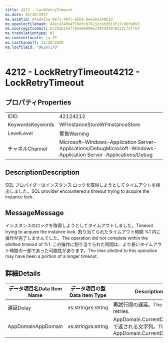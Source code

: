 ```yaml
---
title: 4212 - LockRetryTimeout
ms.date: 03/30/2017
ms.assetid: d4ad415a-9871-49fc-85b8-8ee2ea149b1d
ms.openlocfilehash: 43ec434064f768fc976232c6d3013f17c80fe053
ms.sourcegitcommit: bc293b14af795e0e999e3304dd40c0222cf2ffe4
ms.translationtype: MT
ms.contentlocale: ja-JP
ms.lasthandoff: 11/26/2020
ms.locfileid: "96267170"
---
```

# <a name="4212---lockretrytimeout"></a><span data-ttu-id="0426d-102">4212 - LockRetryTimeout</span><span class="sxs-lookup"><span data-stu-id="0426d-102">4212 - LockRetryTimeout</span></span>

## <a name="properties"></a><span data-ttu-id="0426d-103">プロパティ</span><span class="sxs-lookup"><span data-stu-id="0426d-103">Properties</span></span>  
  
|||  
|-|-|  
|<span data-ttu-id="0426d-104">ID</span><span class="sxs-lookup"><span data-stu-id="0426d-104">ID</span></span>|<span data-ttu-id="0426d-105">4212</span><span class="sxs-lookup"><span data-stu-id="0426d-105">4212</span></span>|  
|<span data-ttu-id="0426d-106">Keywords</span><span class="sxs-lookup"><span data-stu-id="0426d-106">Keywords</span></span>|<span data-ttu-id="0426d-107">WFInstanceStore</span><span class="sxs-lookup"><span data-stu-id="0426d-107">WFInstanceStore</span></span>|  
|<span data-ttu-id="0426d-108">Level</span><span class="sxs-lookup"><span data-stu-id="0426d-108">Level</span></span>|<span data-ttu-id="0426d-109">警告</span><span class="sxs-lookup"><span data-stu-id="0426d-109">Warning</span></span>|  
|<span data-ttu-id="0426d-110">チャネル</span><span class="sxs-lookup"><span data-stu-id="0426d-110">Channel</span></span>|<span data-ttu-id="0426d-111">Microsoft-Windows-Application Server-Applications/Debug</span><span class="sxs-lookup"><span data-stu-id="0426d-111">Microsoft-Windows-Application Server-Applications/Debug</span></span>|  
  
## <a name="description"></a><span data-ttu-id="0426d-112">Description</span><span class="sxs-lookup"><span data-stu-id="0426d-112">Description</span></span>  

 <span data-ttu-id="0426d-113">SQL プロバイダーはインスタンス ロックを取得しようとしてタイムアウトを検出しました。</span><span class="sxs-lookup"><span data-stu-id="0426d-113">SQL provider encountered a timeout trying to acquire the instance lock.</span></span>  
  
## <a name="message"></a><span data-ttu-id="0426d-114">Message</span><span class="sxs-lookup"><span data-stu-id="0426d-114">Message</span></span>  

 <span data-ttu-id="0426d-115">インスタンスのロックを取得しようとしてタイムアウトしました。</span><span class="sxs-lookup"><span data-stu-id="0426d-115">Timeout trying to acquire the instance lock.</span></span>  <span data-ttu-id="0426d-116">割り当てられたタイムアウト時間 %1 内に操作が完了しませんでした。</span><span class="sxs-lookup"><span data-stu-id="0426d-116">The operation did not complete within the allotted timeout of %1.</span></span> <span data-ttu-id="0426d-117">この操作に割り当てられた時間は、より長いタイムアウト時間の一部であった可能性があります。</span><span class="sxs-lookup"><span data-stu-id="0426d-117">The time allotted to this operation may have been a portion of a longer timeout.</span></span>  
  
## <a name="details"></a><span data-ttu-id="0426d-118">詳細</span><span class="sxs-lookup"><span data-stu-id="0426d-118">Details</span></span>  
  
|<span data-ttu-id="0426d-119">データ項目名</span><span class="sxs-lookup"><span data-stu-id="0426d-119">Data Item Name</span></span>|<span data-ttu-id="0426d-120">データ項目の型</span><span class="sxs-lookup"><span data-stu-id="0426d-120">Data Item Type</span></span>|<span data-ttu-id="0426d-121">Description</span><span class="sxs-lookup"><span data-stu-id="0426d-121">Description</span></span>|  
|--------------------|--------------------|-----------------|  
|<span data-ttu-id="0426d-122">遅延</span><span class="sxs-lookup"><span data-stu-id="0426d-122">Delay</span></span>|<span data-ttu-id="0426d-123">xs:string</span><span class="sxs-lookup"><span data-stu-id="0426d-123">xs:string</span></span>|<span data-ttu-id="0426d-124">再試行間の遅延。</span><span class="sxs-lookup"><span data-stu-id="0426d-124">The delay between retries.</span></span>|  
|<span data-ttu-id="0426d-125">AppDomain</span><span class="sxs-lookup"><span data-stu-id="0426d-125">AppDomain</span></span>|<span data-ttu-id="0426d-126">xs:string</span><span class="sxs-lookup"><span data-stu-id="0426d-126">xs:string</span></span>|<span data-ttu-id="0426d-127">AppDomain.CurrentDomain.FriendlyName で返される文字列。</span><span class="sxs-lookup"><span data-stu-id="0426d-127">The string returned by AppDomain.CurrentDomain.FriendlyName.</span></span>|
